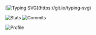 [![Typing SVG](https://readme-typing-svg.herokuapp.com?font=RobotoMono&size=35&duration=3500&pause=500&color=17975A&center=true&width=435&height=60&lines=Hello+there..)](https://git.io/typing-svg)

<!--
**MagnuSiwy/MagnuSiwy** is a ✨ _special_ ✨ repository because its `README.md` (this file) appears on your GitHub profile.

Here are some ideas to get you started:

- 🔭 I’m currently working on ...
- 🌱 I’m currently learning ...
- 👯 I’m looking to collaborate on ...
- 🤔 I’m looking for help with ...
- 💬 Ask me about ...
- 📫 How to reach me: ...
- 😄 Pronouns: ...
- ⚡ Fun fact: ...
-->

![Stats](http://github-profile-summary-cards.vercel.app/api/cards/stats?username=MagnuSiwy&theme=github_dark)
![Commits](http://github-profile-summary-cards.vercel.app/api/cards/repos-per-language?username=MagnuSiwy&theme=github_dark)

![Profile](http://github-profile-summary-cards.vercel.app/api/cards/profile-details?username=MagnuSiwy&theme=github_dark)
